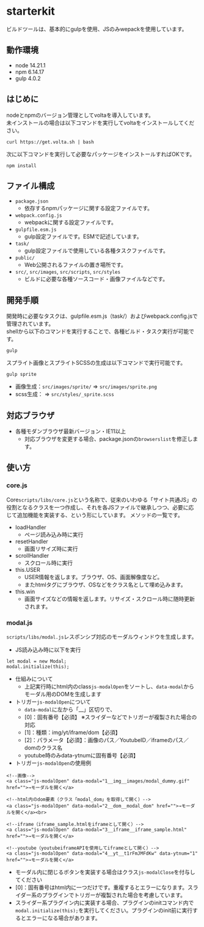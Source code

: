 # starterkit
ビルドツールは、基本的にgulpを使用、JSのみwepackを使用しています。
## 動作環境
* node 14.21.1
* npm 6.14.17
* gulp 4.0.2

## はじめに
nodeとnpmのバージョン管理としてvoltaを導入しています。  
未インストールの場合は以下コマンドを実行してvoltaをインストールしてください。
```
curl https://get.volta.sh | bash
```

次に以下コマンドを実行して必要なパッケージをインストールすればOKです。
```
npm install
```
## ファイル構成
* `package.json`
  * 依存するnpmパッケージに関する設定ファイルです。
* `webpack.config.js`
  * webpackに関する設定ファイルです。
* `gulpfile.esm.js`
  * gulp設定ファイルです。ESMで記述しています。
* `task/`
  * gulp設定ファイルで使用している各種タスクファイルです。
* `public/`
  * Web公開されるファイルの置き場所です。
* `src/`, `src/images`, `src/scripts`, `src/styles`
  * ビルドに必要な各種ソースコード・画像ファイルなどです。
## 開発手順
開発時に必要なタスクは、gulpfile.esm.js（task/）およびwebpack.config.jsで管理されています。  
shellから以下のコマンドを実行することで、各種ビルド・タスク実行が可能です。
```
gulp
```
スプライト画像とスプライトSCSSの生成は以下コマンドで実行可能です。
```
gulp sprite
```
* 画像生成：`src/images/sprite/` ⇒ `src/images/sprite.png`
* scss生成： ⇒ `src/styles/_sprite.scss`

## 対応ブラウザ
* 各種モダンブラウザ最新バージョン・IE11以上
  * 対応ブラウザを変更する場合、package.jsonの`browserslist`を修正します。

## 使い方
### core.js
Core`scripts/libs/core.js`という名称で、従来のいわゆる「サイト共通JS」の役割となるクラスを一つ作成し、それを各JSファイルで継承しつつ、必要に応じて追加機能を実装する、という形にしています。
メソッドの一覧です。
* loadHandler
  * ページ読み込み時に実行
* resetHandler
  * 画面リサイズ時に実行
* scrollHandler
  * スクロール時に実行
* this.USER
  * USER情報を返します。ブラウザ、OS、画面解像度など。
  * またhtmlタグにブラウザ、OSなどをクラス名として埋め込みます。
* this.win
  * 画面サイズなどの情報を返します。リサイズ・スクロール時に随時更新されます。

### modal.js
`scripts/libs/modal.js`レスポンシブ対応のモーダルウィンドウを生成します。
* JS読み込み時に以下を実行
```
let modal = new Modal;
modal.initialize(this);
```
* 仕組みについて
  * 上記実行時にhtml内のclass`js-modalOpen`をソートし、`data-modal`からモーダル用のDOMを生成します
* トリガー`js-modalOpen`について
  * `data-modal`に左から「__」区切りで、
  * [0]：固有番号【必須】 ※スライダーなどでトリガーが複製された場合の対応
  * [1]：種類：img/yt/iframe/dom【必須】
  * [2]：パラメータ【必須】：画像のパス／YoutubeID／iframeのパス／domのクラス名
  * youtube時のみdata-ytnumに固有番号【必須】
* トリガー`js-modalOpen`の使用例
```
<!--画像-->
<a class="js-modalOpen" data-modal="1__img__images/modal_dummy.gif" href="">→モーダルを開く</a>

<!--html内のdom要素（クラス「modal_dom」を取得して開く）-->
<a class="js-modalOpen" data-modal="2__dom__modal_dom" href="">→モーダルを開く</a><br>

<!--iframe（iframe_sample.htmlをiframeとして開く）-->
<a class="js-modalOpen" data-modal="3__iframe__iframe_sample.html" href="">→モーダルを開く</a>

<!--youtube（youtubeiframeAPIを使用してiframeとして開く）-->
<a class="js-modalOpen" data-modal="4__yt__t1rFmJMFdKw" data-ytnum="1" href="">→モーダルを開く</a>
```
* モーダル内に閉じるボタンを実装する場合はクラス`js-modalClose`を付与してください
* [0]：固有番号はhtml内に一つだけです。重複するとエラーになります。スライダー系のプラグインでトリガーが複製された場合を考慮しています。
* スライダー系プラグイン内に実装する場合、プラグインのinitコマンド内で`modal.initialize(this);`を実行してください。プラグインのinit前に実行するとエラーになる場合があります。
